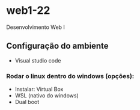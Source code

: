 # web1-22
Desenvolvimento Web I

## Configuração do ambiente
- Visual studio code

### Rodar o linux dentro do windows (opções):
- Instalar: Virtual Box
- WSL (nativo do windows)
- Dual boot
